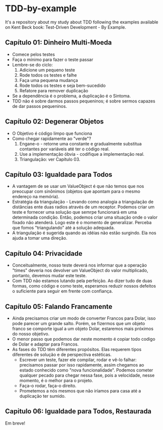 # TDD-by-example
It's a repository about my study about TDD following the examples available on Kent Beck book: Test-Driven Development - By Example.

## Capítulo 01: Dinheiro Multi-Moeda

- Comece pelos testes
- Faça o mínimo para fazer o teste passar
- Lembre-se do ciclo:
  1. Adicione um pequeno teste
  2. Rode todos os testes e falhe
  3. Faça uma pequena mudança
  4. Rode todos os testes e seja bem-sucedido
  5. Refatore para remover duplicação
- Se a dependência é o problema, a duplicação é o Sintoma.
- TDD não é sobre darmos passos pequeninos; é sobre sermos capazes de dar passos pequeninos.

## Capítulo 02: Degenerar Objetos

- O Objetivo é código limpo que funciona
- Como chegar rapidamente ao "verde"?
    1. Engane-o - retorne uma constante e gradualmente substitua contantes por variáveis até ter o código real.
    2. Use a implementação óbvia - codifique a implementação real.
    3. Triangulação: ver Capítulo 03.
    
## Capítulo 03: Igualdade para Todos

- A vantagem de se usar um ValueObject é que não temos que nos preocupar com sinônimos (objetos que apontam para o mesmo endereço na memória).
- Estratégia da triangulação - Levando como analogia a triangulação de distâncias ente duas radios através de um receptor. Podemos criar um teste e fornecer uma solução que semrpe funcionará em uma determinada condição. Então, podemos criar uma situação onde o valor fixado não atenderá. Logo este é o momento de generalizar. Perceba que  fomos "triangulando" até a solução adequada.
- A triangulação é sugerida quando as idéias não estão surgindo. Ela nos ajuda a tomar uma direção.

## Capítulo 04: Privacidade

- Conceitualmente, nosso teste deverá nos informar que a operação "times" deveria nos devolver um ValueObject do valor multiplicado, portanto, devemos mudar este teste.
- Com TDD não estamos lutando pela perfeição. Ao dizer tudo de duas formas, como código e como teste, esperamos reduzir nossos defeitos o suficiente para seguir em frente com confiança.

## Capítulo 05: Falando Francamente

- Ainda precisamos criar um modo de converter Francos para Dolar, isso pode parecer um grande salto. Porém, se fizermos que um objeto franco se comporte igual a um objeto Dolar, estaremos mais próximos do nosso objetivo.
- O menor passo que podemos dar neste momento é copiar todo codigo de Dolar e adaptar para Francos.
- As fases do TDD têm diferentes propósitos. Elas requerem tipos diferentes de solução e de perspectiva estéticas.
    - Escrever um teste, fazer ele compilar, rodar e vê-lo falhar: precisamos passar por isso rapidamente, assim chegamos ao estado conhecido como "nova funcionalidade". Podemos cometer qualquer pecado para chegar nessa fase, pois a velocidade, nesse momento, é o melhor para o projeto.
    - Faça-o rodar, faça-o direito.
    - Prometemos a nós mesmos que não iríamos para casa até a duplicação ter sumido.
    
## Capitulo 06: Igualdade para Todos, Restaurada

Em breve!